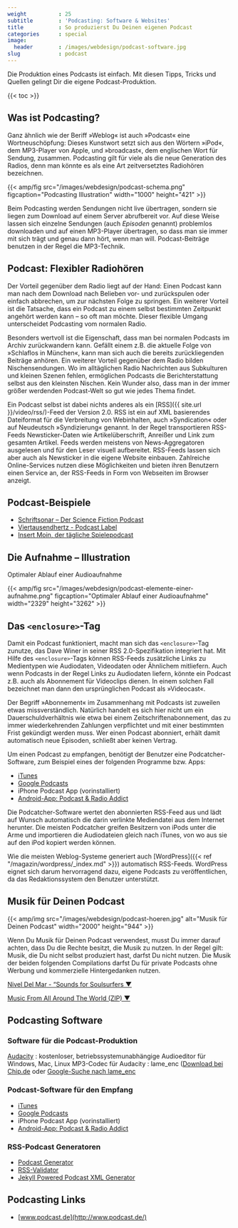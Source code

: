 ```yaml
---
weight          : 25
subtitle        : 'Podcasting: Software & Websites'
title           : So produzierst Du Deinen eigenen Podcast
categories      : special
image:
  header        : /images/webdesign/podcast-software.jpg
slug            : podcast
---
```

Die Produktion eines Podcasts ist einfach. Mit diesen Tipps, Tricks und Quellen gelingt Dir die eigene Podcast-Produktion.
<!--more-->

{{< toc >}}

## Was ist Podcasting?

Ganz ähnlich wie der Beriff »Weblog« ist auch »Podcast« eine Wortneuschöpfung: Dieses Kunstwort setzt sich aus den Wörtern »iPod«, dem MP3-Player von Apple, und »broadcast«, dem englischen Wort für Sendung, zusammen. Podcasting gilt für viele als die neue Generation des Radios, denn man könnte es als eine Art zeitver­setztes Radiohören bezeichnen.

{{< amp/fig src="/images/webdesign/podcast-schema.png" figcaption="Podcasting Illustration" width="1000" height="421" >}}

Beim Podcasting werden Sendungen nicht live übertragen, sondern sie liegen zum Download auf einem Server abrufbereit vor. Auf diese Weise lassen sich einzelne Sendungen (auch *Episoden* genannt) problem­los downloaden und auf einen MP3-Player übertragen, so dass man sie immer mit sich trägt und genau dann hört, wenn man will. Podcast-Beiträge benutzen in der Regel die MP3-Technik.

## Podcast: Flexibler Radiohören

Der Vorteil gegenüber dem Radio liegt auf der Hand: Einen Podcast kann man nach dem Download nach Belieben vor- und zurückspulen oder einfach abbrechen, um zur nächsten Folge zu springen. Ein weiterer Vorteil ist die Tatsache, dass ein Podcast zu einem selbst bestimmten Zeitpunkt angehört werden kann – so oft man möchte. Dieser flexible Umgang unterscheidet Podcasting vom normalen Radio.

Besonders wertvoll ist die Eigenschaft, dass man bei normalen Podcasts im Archiv zurückwan­dern kann. Gefällt einem z.B. die aktuelle Folge von »Schlaflos in München«, kann man sich auch die bereits zurückliegenden Beiträge anhören. Ein weiterer Vorteil gegenüber dem Radio bilden Nischensendungen. Wo im alltäglichen Radio Nach­richten aus Subkulturen und kleinen Szenen fehlen, ermöglichen Podcasts die Berichterstattung selbst aus den kleinsten Nischen. Kein Wunder also, dass man in der immer größer werdenden Podcast-Welt so gut wie jedes Thema findet.

Ein Podcast selbst ist dabei nichts anderes als ein [RSS]({{ site.url }}/video/rss/)-Feed der Version 2.0. RSS ist ein auf XML basierendes Dateiformat für die Verbreitung von Webinhalten, auch »Syndication« oder auf Neudeutsch »Syndizierung« genannt. In der Regel transpor­tieren RSS-Feeds Newsticker-Daten wie Artikelüberschrift, Anreißer und Link zum gesamten Artikel. Feeds werden meistens von News-Aggregatoren ausgelesen und für den Leser visuell aufbereitet. RSS-Feeds lassen sich aber auch als Newsticker in die eigene Website einbauen. Zahlreiche Online-Services nut­zen diese Möglichkeiten und bieten ihren Benutzern einen Service an, der RSS-Feeds in Form von Webseiten im Browser anzeigt.

## Podcast-Beispiele

* [Schriftsonar – Der Science Fiction Podcast](http://www.schriftsonar.de/)
* [Viertausendhertz - Podcast Label](https://viertausendhertz.de/)
* [Insert Moin, der tägliche Spielepodcast](https://insertmoin.de/)

## Die Aufnahme – Illustration

Optimaler Ablauf einer Audioaufnahme

{{< amp/fig src="/images/webdesign/podcast-elemente-einer-aufnahme.png" figcaption="Optimaler Ablauf einer Audioaufnahme" width="2329" height="3262" >}}

## Das `<enclosure>`-Tag

Damit ein Podcast funktioniert, macht man sich das `<enclosure>`-Tag zunutze, das Dave Winer in seiner RSS 2.0-Spezifikation integriert hat. Mit Hilfe des `<enclosure>`-Tags können RSS-Feeds zusätzliche Links zu Medientypen wie Audiodaten, Video­daten oder Ähnlichem mitliefern. Auch wenn Podcasts in der Regel Links zu Audio­daten liefern, könnte ein Podcast z.B. auch als Abonnement für Videoclips dienen. In einem solchen Fall bezeichnet man dann den ursprünglichen Podcast als »Video­cast«.

Der Begriff »Abonnement« im Zusammenhang mit Podcasts ist zuweilen etwas missverständlich. Natürlich handelt es sich hier nicht um ein Dauerschuldverhältnis wie etwa bei einem Zeitschriftenabon­nement, das zu immer wiederkehrenden Zahlungen verpflichtet und mit einer bestimmten Frist gekündigt werden muss. Wer einen Pod­cast abonniert, erhält damit automatisch neue Episoden, schließt aber keinen Vertrag.

Um einen Podcast zu empfangen, benötigt der Benutzer eine Podcatcher-Software, zum Beispiel eines der folgenden Programme bzw. Apps:

* [iTunes](https://www.apple.com/de/itunes/)
* [Google Podcasts](https://play.google.com/store/apps/details?id=com.google.android.apps.podcasts)
* iPhone Podcast App (vorinstalliert)
* [Android-App: Podcast & Radio Addict](https://play.google.com/store/apps/details?id=com.bambuna.podcastaddict)

Die Podcatcher-Software wertet den abonnierten RSS-Feed aus und lädt auf Wunsch automatisch die darin verlinkte Mediendatei aus dem Internet herunter. Die meisten Podcatcher greifen Besitzern von iPods unter die Arme und importieren die Audiodateien gleich nach iTunes, von wo aus sie auf den iPod kopiert werden können.

Wie die meisten Weblog-Systeme generiert auch [WordPress]({{< ref "/magazin/wordpress/_index.md" >}}) automa­tisch RSS-Feeds. WordPress eignet sich darum hervorragend dazu, eigene Podcasts zu veröffentlichen, da das Redaktionssystem den Benutzer unterstützt.

## Musik für Deinen Podcast

{{< amp/img src="/images/webdesign/podcast-hoeren.jpg" alt="Musik für Deinen Podcast" width="2000" height="944" >}}

Wenn Du Musik für Deinen Podcast verwendest, musst Du immer darauf achten, dass Du die Rechte besitzt, die Musik zu nutzen. In der Regel gilt: Musik, die Du nicht selbst produziert hast, darfst Du nicht nutzen. Die Musik der beiden folgenden Compilations darfst Du für private Podcasts ohne Werbung und kommerzielle Hintergedanken nutzen.

<a class="button success radius" href="http://www.archive.org/download/nivel_del_mar_vol1/nivel_del_mar_vol1_vbr_mp3.zip">Nivel Del Mar - “Sounds for Soulsurfers ▼</a>

<a class="button success radius" href="http://www.archive.org/download/music_from_all_around_the_world/music_from_all_around_the_world_vbr_mp3.zip">Music From All Around The World (ZIP) ▼</a>

## Podcasting Software

### Software für die Podcast-Produktion

[Audacity](http://www.audacityteam.org/)
:   kostenloser, betriebssystemunabhängige Audioeditor für Windows, Mac, Linux
MP3-Codec für Audacity
: lame_enc ([Download bei Chip.de](http://www.chip.de/downloads/LAME_13003295.html) oder [Google-Suche nach lame_enc](http://www.google.de/search?q=lame_enc)

###  Podcast-Software für den Empfang

* [iTunes](https://www.apple.com/de/itunes/)
* [Google Podcasts](https://play.google.com/store/apps/details?id=com.google.android.apps.podcasts)
* iPhone Podcast App (vorinstalliert)
* [Android-App: Podcast & Radio Addict](https://play.google.com/store/apps/details?id=com.bambuna.podcastaddict)

### RSS-Podcast Generatoren

- [Podcast Generator](http://www.podcastgenerator.net/)
- [RSS-Validator](http://feedvalidator.org/)
- [Jekyll Powered Podcast XML Generator](https://github.com/DevTips/Jekyll-Powered-Podcast-XML-Generator)

## Podcasting Links

- [www.podcast.de](http://www.podcast.de/)



</div><!-- /.medium-7.columns -->
</div><!-- /.row -->
